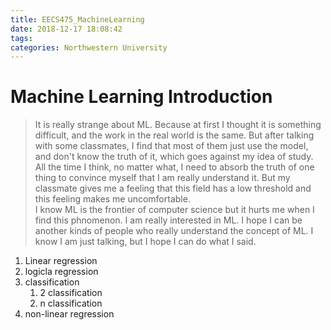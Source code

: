 ```yaml
---
title: EECS475_MachineLearning
date: 2018-12-17 18:08:42
tags:
categories: Northwestern University
---
```


# Machine Learning Introduction

> It is really strange about ML. Because at first I thought it is something difficult, and the work in the real world is the same. But after talking with some classmates, I find that most of them just use the model, and don't know the truth of it, which goes against my idea of study. All the time I think, no matter what, I need to absorb the truth of one thing to convince myself that I am really understand it. But my classmate gives me a feeling that this field has a low threshold and this feeling makes me uncomfortable.  
> I know ML is the frontier of computer science but it hurts me when I find this phnomenon. I am really interested in ML. I hope I can be another kinds of people who really understand the concept of ML.
> I know I am just talking, but I hope I can do what I said.

<!--more-->
1. Linear regression
2. logicla regression
3. classification
   1. 2 classification
   2. n classification
4. non-linear regression